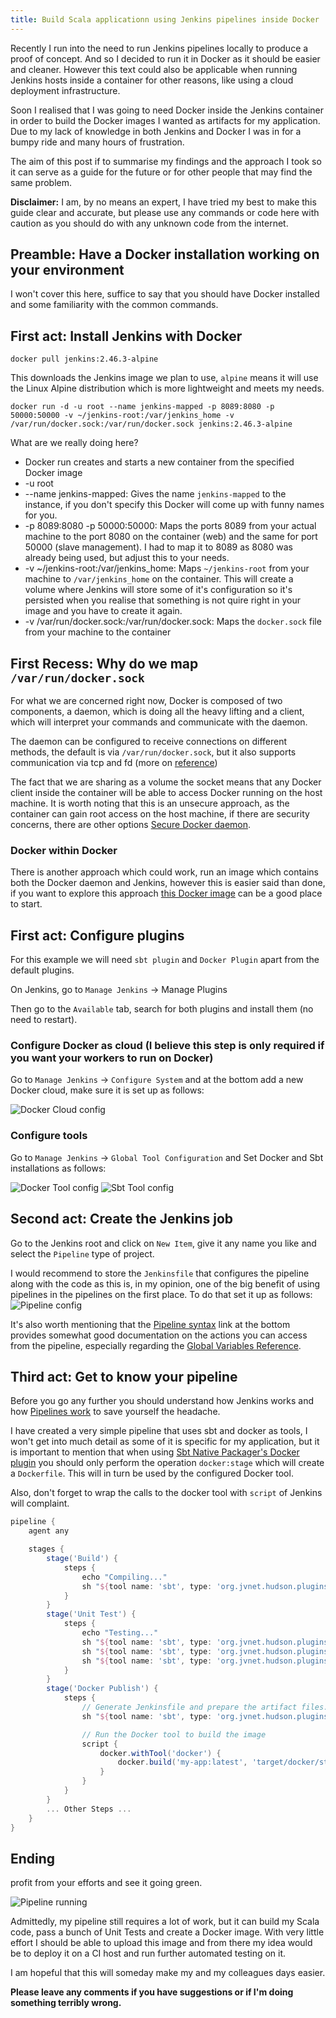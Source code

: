 ```yaml
---
title: Build Scala applicationn using Jenkins pipelines inside Docker
---
```


Recently I run into the need to run Jenkins pipelines locally to produce a proof of concept. And so I
decided to run it in Docker as it should be easier and cleaner. However this text could also be applicable
when running Jenkins hosts inside a container for other reasons, like using a cloud deployment infrastructure.

Soon I realised that I was going to need Docker inside the Jenkins container in order to build the
Docker images I wanted as artifacts for my application. Due to my lack of knowledge in both Jenkins
and Docker I was in for a bumpy ride and many hours of frustration.

The aim of this post if to summarise my findings and the approach I took so it can serve as a guide
for the future or for other people that may find the same problem.

**Disclaimer:** I am, by no means an expert, I have tried my best to make this guide clear and accurate, but
please use any commands or code here with caution as you should do with any unknown code from the internet.

## Preamble: Have a Docker installation working on your environment

I won't cover this here, suffice to say that you should have Docker installed and some familiarity
with the common commands.

## First act: Install Jenkins with Docker

`docker pull jenkins:2.46.3-alpine`

This downloads the Jenkins image we plan to use, `alpine` means it will use the Linux Alpine distribution
which is more lightweight and meets my needs.

`docker run -d -u root --name jenkins-mapped -p 8089:8080 -p 50000:50000 -v ~/jenkins-root:/var/jenkins_home -v /var/run/docker.sock:/var/run/docker.sock jenkins:2.46.3-alpine`

What are we really doing here?

- Docker run creates and starts a new container from the specified Docker image
- -u root
- --name jenkins-mapped: Gives the name `jenkins-mapped` to the instance, if you don't specify this Docker
will come up with funny names for you.
- -p 8089:8080 -p 50000:50000: Maps the ports 8089 from your actual machine to the port 8080 on the container (web) and the same for port 50000 (slave management). I had to map it to 8089 as 8080 was already being used, but adjust this to your needs.
- -v ~/jenkins-root:/var/jenkins_home: Maps `~/jenkins-root` from your machine to `/var/jenkins_home` on the container. This will create a volume where Jenkins will store some of it's configuration so it's persisted when you realise that something is not quire right in your image and you have to create it again.
- -v /var/run/docker.sock:/var/run/docker.sock: Maps the `docker.sock` file from your machine to the container



## First Recess: Why do we map `/var/run/docker.sock`

For what we are concerned right now, Docker is composed of two components, a daemon, which is doing all the
heavy lifting and a client, which will interpret your commands and communicate with the daemon.

The daemon can be configured to receive connections on different methods, the default is via `/var/run/docker.sock`,
but it also supports communication via tcp and fd (more on
[reference](https://docs.docker.com/engine/reference/commandline/dockerd/#extended-description))

The fact that we are sharing as a volume the socket means that any Docker client inside the container
will be able to access Docker running on the host machine. It is worth noting that this is an unsecure approach,
as the container can gain root access on the host machine, if there are security concerns, there are other options
[Secure Docker daemon](https://docs.docker.com/engine/security/https/).

### Docker within Docker

There is another approach which could work, run an image which contains both the Docker daemon and Jenkins,
however this is easier said than done, if you want to explore this approach
[this Docker image](https://hub.docker.com/_/docker/) can be a good place to start.

## First act: Configure plugins

For this example we will need `sbt plugin` and `Docker Plugin` apart from the default plugins.

On Jenkins, go to `Manage Jenkins` -> Manage Plugins

Then go to the `Available` tab, search for both plugins and install them (no need to restart).

### Configure Docker as cloud (I believe this step is only required if you want your workers to run on Docker)

Go to `Manage Jenkins` -> `Configure System` and at the bottom add a new Docker cloud,
make sure it is set up as follows:

<img src="/images/posts/docker/docker-cloud.png" alt="Docker Cloud config" class="img-80" />

### Configure tools

Go to `Manage Jenkins` -> `Global Tool Configuration` and Set Docker and Sbt installations as follows:

<img src="/images/posts/docker/docker-tool.png" alt="Docker Tool config" class="img-80" />
<img src="/images/posts/docker/sbt-tool.png" alt="Sbt Tool config" class="img-80" />


## Second act: Create the Jenkins job

Go to the Jenkins root and click on `New Item`, give it any name you like and select the `Pipeline` type of project.

I would recommend to store the `Jenkinsfile` that configures the pipeline along with the code as this is, in my opinion,
one of the big benefit of using pipelines in the pipelines on the first place. To do that set it up as follows:
<img src="/images/posts/docker/pipeline-config.png" alt="Pipeline config" class="img-80" />

It's also worth mentioning that the [Pipeline syntax](http://localhost:8089/job/pipe/pipeline-syntax/) link at the bottom provides somewhat good documentation on
the actions you can access from the pipeline, especially regarding the [Global Variables Reference](http://localhost:8089/job/pipe/pipeline-syntax/globals).

## Third act: Get to know your pipeline

Before you go any further you should understand how Jenkins works and how
[Pipelines work](https://jenkins.io/doc/pipeline/tour/hello-world/) to save yourself the headache.

I have created a very simple pipeline that uses sbt and docker as tools, I won't get into much
detail as some of it is specific for my application, but it is important to mention that when using
[Sbt Native Packager's Docker plugin](http://www.scala-sbt.org/sbt-native-packager/formats/docker.html)
you should only perform the operation `docker:stage` which will create a `Dockerfile`. This will in turn
be used by the configured Docker tool.

Also, don't forget to wrap the calls to the docker tool with `script` of Jenkins will complaint.


``` groovy
pipeline {
    agent any

    stages {
        stage('Build') {
            steps {
                echo "Compiling..."
                sh "${tool name: 'sbt', type: 'org.jvnet.hudson.plugins.SbtPluginBuilder$SbtInstallation'}/bin/sbt compile"
            }
        }
        stage('Unit Test') {
            steps {
                echo "Testing..."
                sh "${tool name: 'sbt', type: 'org.jvnet.hudson.plugins.SbtPluginBuilder$SbtInstallation'}/bin/sbt coverage 'test-only * -- -F 4'"
                sh "${tool name: 'sbt', type: 'org.jvnet.hudson.plugins.SbtPluginBuilder$SbtInstallation'}/bin/sbt coverageReport"
                sh "${tool name: 'sbt', type: 'org.jvnet.hudson.plugins.SbtPluginBuilder$SbtInstallation'}/bin/sbt scalastyle || true"
            }
        }
        stage('Docker Publish') {
            steps {
                // Generate Jenkinsfile and prepare the artifact files.
                sh "${tool name: 'sbt', type: 'org.jvnet.hudson.plugins.SbtPluginBuilder$SbtInstallation'}/bin/sbt docker:stage"

                // Run the Docker tool to build the image
                script {
                    docker.withTool('docker') {
                        docker.build('my-app:latest', 'target/docker/stage')
                    }
                }
            }
        }
        ... Other Steps ...
    }
}

```

## Ending

profit from your efforts and see it going green.

<img src="/images/posts/docker/pipeline-run.png" alt="Pipeline running" class="img-80" />

Admittedly, my pipeline still requires a lot of work, but it can build my Scala code,
pass a bunch of Unit Tests and create a Docker image. With very little effort I should
be able to upload this image and from there my idea would be to deploy it on a CI host
and run further automated testing on it.

I am hopeful that this will someday make my and my colleagues days easier.

**Please leave any comments if you have suggestions or if I'm doing something terribly wrong.**